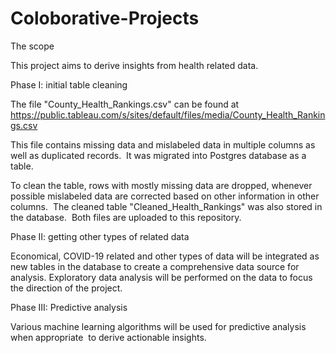 # Coloborative-Projects

The scope

This project aims to derive insights from health related data. 

Phase I: initial table cleaning

The file "County_Health_Rankings.csv" can be found at https://public.tableau.com/s/sites/default/files/media/County_Health_Rankings.csv

This file contains missing data and mislabeled data in multiple columns as well as duplicated records.  It was migrated into Postgres database as a table. 

To clean the table, rows with mostly missing data are dropped, whenever possible mislabeled data are corrected based on other information in other columns.  The cleaned table "Cleaned_Health_Rankings" was also stored in the database.  Both files are uploaded to this repository.

Phase II: getting other types of related data

Economical, COVID-19 related and other types of data will be integrated as new tables in the database to create a comprehensive data source for analysis.  Exploratory data analysis will be performed on the data to focus the direction of the project.

Phase III: Predictive analysis

Various machine learning algorithms will be used for predictive analysis when appropriate  to derive actionable insights.
